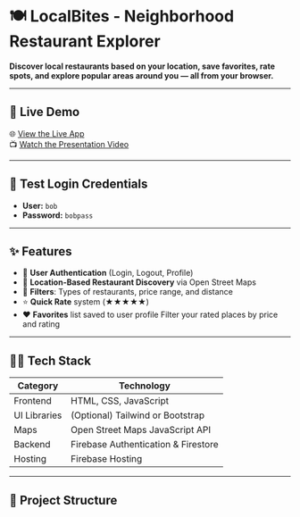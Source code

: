 # 🍽️ LocalBites - Neighborhood Restaurant Explorer

**Discover local restaurants based on your location, save favorites, rate spots, and explore popular areas around you — all from your browser.**

---

## 🚀 Live Demo

🌐 [View the Live App](https://your-live-app-link-here.web.app)  
📺 [Watch the Presentation Video](https://youtube.com/your-unlisted-video-link)

---

## 🔑 Test Login Credentials

- **User:** `bob`  
- **Password:** `bobpass`

---

## ✨ Features

- 🔐 **User Authentication** (Login, Logout, Profile)
- 📍 **Location-Based Restaurant Discovery** via Open Street Maps
- 🍔 **Filters**: Types of restaurants, price range, and distance
- ⭐ **Quick Rate** system (★★★★★) 
- ❤️ **Favorites** list saved to user profile Filter your rated places by price and rating

---

## 🧑‍💻 Tech Stack

| Category     | Technology |
|--------------|-------------|
| Frontend     | HTML, CSS, JavaScript |
| UI Libraries | (Optional) Tailwind or Bootstrap |
| Maps         | Open Street Maps JavaScript API |
| Backend      | Firebase Authentication & Firestore |
| Hosting      | Firebase Hosting |

---

## 📂 Project Structure

